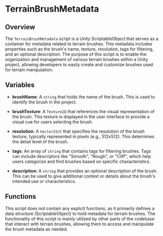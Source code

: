 # TerrainBrushMetadata

## Overview
The `TerrainBrushMetadata` script is a Unity ScriptableObject that serves as a container for metadata related to terrain brushes. This metadata includes properties such as the brush's name, texture, resolution, tags for filtering, and an optional description. The purpose of this script is to enable the organization and management of various terrain brushes within a Unity project, allowing developers to easily create and customize brushes used for terrain manipulation.

## Variables

- **brushName**: A `string` that holds the name of the brush. This is used to identify the brush in the project.
  
- **brushTexture**: A `Texture2D` that references the visual representation of the brush. This texture is displayed in the user interface to provide a visual cue for users selecting the brush.

- **resolution**: A `Vector2Int` that specifies the resolution of the brush texture, typically represented in pixels (e.g., 512x512). This determines the detail level of the brush.

- **tags**: An array of `string` that contains tags for filtering brushes. Tags can include descriptors like "Smooth", "Rough", or "Cliff", which help users categorize and find brushes based on specific characteristics.

- **description**: A `string` that provides an optional description of the brush. This can be used to give additional context or details about the brush's intended use or characteristics.

## Functions
This script does not contain any explicit functions, as it primarily defines a data structure (ScriptableObject) to hold metadata for terrain brushes. The functionality of this script is mainly utilized by other parts of the codebase that interact with terrain brushes, allowing them to access and manipulate the brush metadata as needed.